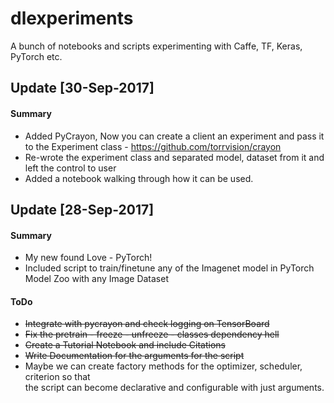 # dlexperiments
A bunch of notebooks and scripts experimenting with Caffe, TF, Keras, PyTorch etc.

## Update [30-Sep-2017]

#### Summary
 - Added PyCrayon, Now you can create a client an experiment and pass it to the Experiment class - https://github.com/torrvision/crayon
 - Re-wrote the experiment class and separated model, dataset from it and left the control to user
 - Added a notebook walking through how it can be used.


## Update [28-Sep-2017]

#### Summary
 - My new found Love - PyTorch!
 - Included script to train/finetune any of the Imagenet model in PyTorch Model Zoo with any Image Dataset

#### ToDo
 - ~~Integrate with pycrayon and check logging on TensorBoard~~
 - ~~Fix the pretrain - freeze - unfreeze - classes dependency hell~~
 - ~~Create a Tutorial Notebook and include Citations~~
 - ~~Write Documentation for the arguments for the script~~
 - Maybe we can create factory methods for the optimizer, scheduler, criterion so that  
   the script can become declarative and configurable with just arguments.
